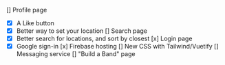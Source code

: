[] Profile page
- [x] A Like button
- [x] Better way to set your location
[] Search page
- [x] Better search for locations, and sort by closest
[x] Login page
- [x] Google sign-in
[x] Firebase hosting
[] New CSS with Tailwind/Vuetify
[] Messaging service
[] "Build a Band" page
